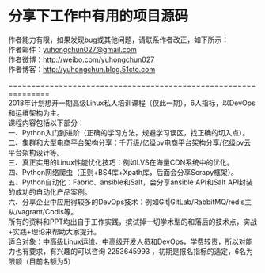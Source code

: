 # 分享下工作中有用的项目源码

作者能力有限，如果发现bug或其他问题，请联系作者改正，如下所示：<br>
作者邮件：yuhongchun027@gmail.com<br>
作者微博：http://weibo.com/yuhongchun027<br>
作者博客：http://yuhongchun.blog.51cto.com

===============================================================<br>
2018年计划想开一期高级Linux私人培训课程（仅此一期），6人指标，以DevOps和运维架构为主。<br>
课程内容包括以下部分：<br>
一、Python入门到进阶（正确的学习方法，规避学习误区，找正确的切入点）。<br>
二、集群和大型电商平台架构分享：千万级/亿级pv电商平台架构分享/亿级pv云平台架构设计等。<br>
三、真正实用的Linux性能忧化技巧：例如LVS在海量CDN系统中的优化。<br>
四、Python网络爬虫（正则+BS4库+Xpath库，后面会分享Scrapy框架）。<br>
五、Python自动化：Fabric、ansible和Salt，会分享ansible API和Salt API封装的成功的自动化产品案例。<br>
六、分享企业中应用得较多的DevOps技术：例如Git|GitLab/RabbitMQ/redis主从/vagrant/Codis等。<br>
所有的资料和PPT均出自于工作实践，摈试掉一切学术型的和落后的技术点，实战+实践+理论来帮助大家提升。<br>
适合对象：中高级Linux运维、中高级开发人员和DevOps，学费较贵，所以对能力也有要求，有兴趣的可以咨询 2253645993 ，初期是报名指标的选定，6名为限额（目前名额为5）
